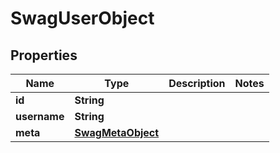 
# SwagUserObject

## Properties
Name | Type | Description | Notes
------------ | ------------- | ------------- | -------------
**id** | **String** |  | 
**username** | **String** |  | 
**meta** | [**SwagMetaObject**](SwagMetaObject.md) |  | 



